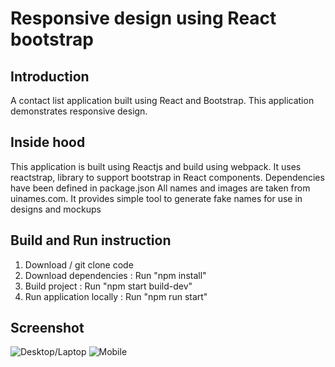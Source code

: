 
# Responsive design using React bootstrap

## Introduction
A contact list application built using React and Bootstrap. This application demonstrates responsive design.

## Inside hood
This application is built using Reactjs and build using webpack. It uses reactstrap, library to support bootstrap in React components.
Dependencies have been defined in package.json 
All names and images are taken from uinames.com.  It provides simple tool to generate fake names for use in designs and mockups

## Build and Run instruction
1) Download / git clone code
2) Download dependencies : Run "npm install"
3) Build project : Run "npm start build-dev"
4) Run application locally : Run "npm run start"

## Screenshot
![Desktop/Laptop](https://github.com/kiranjugdar/react-bootstrap/tree/master/img/desktop.png)
![Mobile](https://github.com/kiranjugdar/react-bootstrap/tree/master/img/mobile.png)

